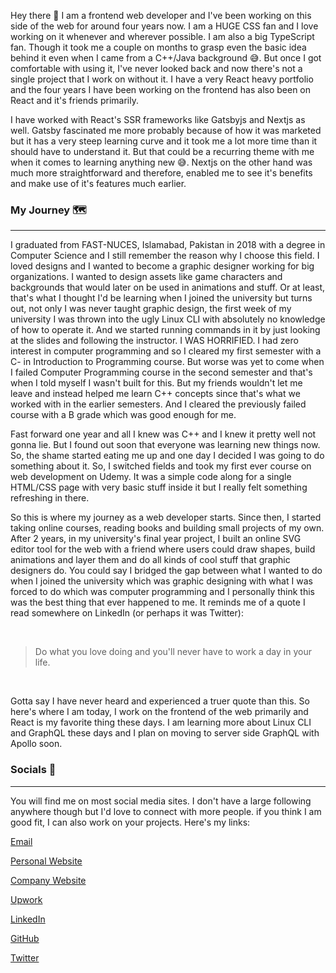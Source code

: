 Hey there 👋 I am a frontend web developer and I've been working on this side of the web for around four years now. I am a HUGE CSS fan and I love working on it whenever and wherever possible. I am also a big TypeScript fan. Though it took me a couple on months to grasp even the basic idea behind it even when I came from a C++/Java background 😅. But once I got comfortable with using it, I've never looked back and now there's not a single project that I work on without it. I have a very React heavy portfolio and the four years I have been working on the frontend has also been on React and it's friends primarily. 

I have worked with React's SSR frameworks like Gatsbyjs and Nextjs as well. Gatsby fascinated me more probably because of how it was marketed but it has a very steep learning curve and it took me a lot more time than it should have to understand it. But that could be a recurring theme with me when it comes to learning anything new 😅. Nextjs on the other hand was much more straightforward and therefore, enabled me to see it's benefits and make use of it's features much earlier.

### My Journey 🗺️

<hr />

I graduated from FAST-NUCES, Islamabad, Pakistan in 2018 with a degree in Computer Science and I still remember the reason why I choose this field. I loved designs and I wanted to become a graphic designer working for big organizations. I wanted to design assets like game characters and backgrounds that would later on be used in animations and stuff. Or at least, that's what I thought I'd be learning when I joined the university but turns out, not only I was never taught graphic design, the first week of my university I was thrown into the ugly Linux CLI with absolutely no knowledge of how to operate it. And we started running commands in it by just looking at the slides and following the instructor. I WAS HORRIFIED. I had zero interest in computer programming and so I cleared my first semester with a C- in Introduction to Programming course. But worse was yet to come when I failed Computer Programming course in the second semester and that's when I told myself I wasn't built for this. But my friends wouldn't let me leave and instead helped me learn C++ concepts since that's what we worked with in the earlier semesters. And I cleared the previously failed course with a B grade which was good enough for me.

Fast forward one year and all I knew was C++ and I knew it pretty well not gonna lie. But I found out soon that everyone was learning new things now. So, the shame started eating me up and one day I decided I was going to do something about it. So, I switched fields and took my first ever course on web development on Udemy. It was a simple code along for a single HTML/CSS page with very basic stuff inside it but I really felt something refreshing in there.

So this is where my journey as a web developer starts. Since then, I started taking online courses, reading books and building small projects of my own. After 2 years, in my university's final year project, I built an online SVG editor tool for the web with a friend where users could draw shapes, build animations and layer them and do all kinds of cool stuff that graphic designers do. You could say I bridged the gap between what I wanted to do when I joined the university which was graphic designing with what I was forced to do which was computer programming and I personally think this was the best thing that ever happened to me. It reminds me of a quote I read somewhere on LinkedIn (or perhaps it was Twitter):

<br />

> Do what you love doing and you'll never have to work a day in your life.

<br />

Gotta say I have never heard and experienced a truer quote than this. So here's where I am today, I work on the frontend of the web primarily and React is my favorite thing these days. I am learning more about Linux CLI and GraphQL these days and I plan on moving to server side GraphQL with Apollo soon.

### Socials 🤝

<hr />

You will find me on most social media sites. I don't have a large following anywhere though but I'd love to connect with more people. if you think I am good fit, I can also work on your projects. Here's my links:

[Email](mailto:yad@youraveragedevelopers.com)

[Personal Website](www.yourAverageDeveloper.com)

[Company Website](www.yourAverageDevelopers.com)

[Upwork](https://www.upwork.com/freelancers/~01db0184c53dc2c418)

[LinkedIn](https://www.linkedin.com/in/youraveragedeveloper/)

[GitHub](www.github.com/yourAverageDeveloper)

[Twitter](https://twitter.com/urAvgDeveloper)
